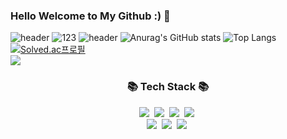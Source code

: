 ### Hello Welcome to My Github :) 👋

<!--
**ShuYa0728/shuya0728** is a ✨ _special_ ✨ repository because its `README.md` (this file) appears on your GitHub profile.

Here are some ideas to get you started:

- 🔭 I’m currently working on ...
- 🌱 I’m currently learning ...
- 👯 I’m looking to collaborate on ...
- 🤔 I’m looking for help with ...
- 💬 Ask me about ...
- 📫 How to reach me: ...
- 😄 Pronouns: ...
- ⚡ Fun fact: ...
-->

![header](https://capsule-render.vercel.app/api?text=NO.1GithubShuya&animation=scaleIn)
![123](https://user-images.githubusercontent.com/91036360/136677194-d378ac16-32d9-45df-af48-8f4934b85513.gif)
![header](https://capsule-render.vercel.app/api?type=waving&color=auto&height=300&section=header&text=Shuya&fontSize=90)
![Anurag's GitHub stats](https://github-readme-stats.vercel.app/api?username=ShuYa0728&&show_icons=true&theme=algolia)
![Top Langs](https://github-readme-stats.vercel.app/api/top-langs/?username=ShuYa0728&langs_count=10&layout=compact&theme=dark)
[![Solved.ac프로필](http://mazassumnida.wtf/api/v2/generate_badge?boj={handle})](https://solved.ac/{handle})<br/>
<img src="https://img.shields.io/badge/React-61DAFB?style=flat-square&logo=React&logoColor=white"/>
<h3 align="center">📚 Tech Stack 📚</h3>
<p align="center">
  <img src="https://img.shields.io/badge/React-#61DAFB?style=flat-square&logo=C%2B%2B&logoColor=white"/></a>&nbsp 
  <img src="https://img.shields.io/badge/Java-007396?style=flat-square&logo=Java&logoColor=white"/></a>&nbsp
  <img src="https://img.shields.io/badge/Python-3766AB?style=flat-square&logo=Python&logoColor=white"/></a>&nbsp 
  <img src="https://img.shields.io/badge/Javascript-ffb13b?style=flat-square&logo=javascript&logoColor=white"/></a>&nbsp 
  <br>
  <img src="https://img.shields.io/badge/Mysql-E6B91E?style=flat-square&logo=MySql&logoColor=white"/></a>&nbsp 
  <img src="https://img.shields.io/badge/Django-092E20?style=flat-square&logo=Django&logoColor=white"/></a>&nbsp 
  <img src="https://img.shields.io/badge/Node.js-339933?style=flat-square&logo=Node.js&logoColor=white"/></a>&nbsp 
</p>

